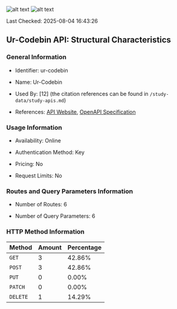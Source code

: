 ![alt text](https://img.shields.io/badge/OpenAPI_Specification-Valid-brightgreen.svg) ![alt text](https://img.shields.io/badge/Server_URL-Invalid-red.svg)

Last Checked: 2025-08-04 16:43:26

## Ur-Codebin API: Structural Characteristics

### General Information

- Identifier: ur-codebin

- Name: Ur-Codebin

- Used By: [12] (the citation references can be found in `/study-data/study-apis.md`)

- References: [API Website](https://mathew.stoplight.io/docs/ur-codebin-api), [OpenAPI Specification](https://mathew.stoplight.io/docs/ur-codebin-api)

### Usage Information

- Availability: Online

- Authentication Method: Key

- Pricing: No

- Request Limits: No

### Routes and Query Parameters Information

- Number of Routes: 6

- Number of Query Parameters: 6

### HTTP Method Information

| Method | Amount | Percentage |
|--------|--------|------------|
| `GET` | 3 | 42.86% |
| `POST` | 3 | 42.86% |
| `PUT` | 0 | 0.00% |
| `PATCH` | 0 | 0.00% |
| `DELETE` | 1 | 14.29% |
